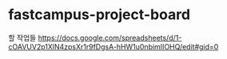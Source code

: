 # fastcampus-project-board
할 작업들
https://docs.google.com/spreadsheets/d/1-cOAVUV2p1XlN4zpsXr1r9fDgsA-hHW1u0nbimIIOHQ/edit#gid=0
